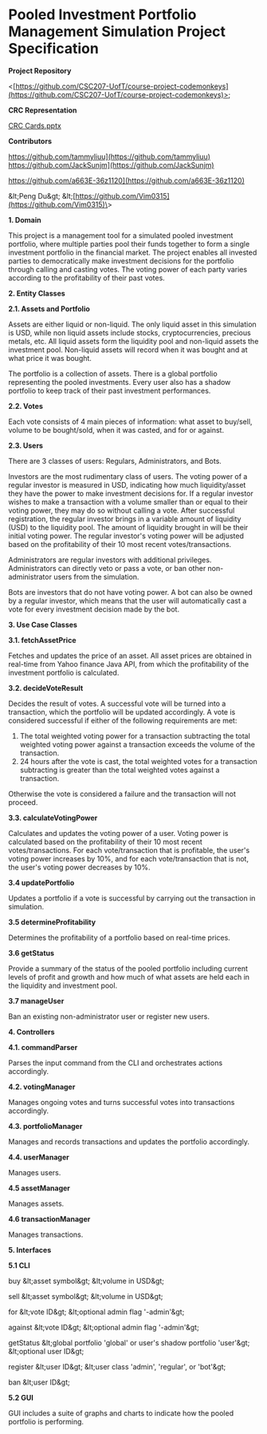 # **Pooled Investment Portfolio Management Simulation Project Specification**

**Project Repository**

<[https://github.com/CSC207-UofT/course-project-codemonkeys](https://github.com/CSC207-UofT/course-project-codemonkeys)>;

**CRC Representation**

[CRC Cards.pptx](https://docs.google.com/presentation/d/1qOXHUqKnqGVJKN6A0Vr4zOjAfkeX9VIW/edit?usp=sharing&amp;ouid=111568394588550955582&amp;rtpof=true&amp;sd=true)

**Contributors**

<Contributor name> <Contributor GitHub link>

<Tammy Yujin Liu> <https://github.com/tammyliuu](https://github.com/tammyliuu)>
<Jiamu Sun> <https://github.com/JackSunjm](https://github.com/JackSunjm)>

<Andrew Hanzhuo Zhang> <https://github.com/a663E-36z1120](https://github.com/a663E-36z1120)>

\&lt;Peng Du\&gt; \&lt;[https://github.com/Vim0315](https://github.com/Vim0315)\&gt;

**1. Domain**

This project is a management tool for a simulated pooled investment portfolio, where multiple parties pool their funds together to form a single investment portfolio in the financial market. The project enables all invested parties to democratically make investment decisions for the portfolio through calling and casting votes. The voting power of each party varies according to the profitability of their past votes.

**2. Entity Classes**

**2.1. Assets and Portfolio**

Assets are either liquid or non-liquid. The only liquid asset in this simulation is USD, while non liquid assets include stocks, cryptocurrencies, precious metals, etc. All liquid assets form the liquidity pool and non-liquid assets the investment pool. Non-liquid assets will record when it was bought and at what price it was bought.

The portfolio is a collection of assets. There is a global portfolio representing the pooled investments. Every user also has a shadow portfolio to keep track of their past investment performances.

**2.2. Votes**

Each vote consists of 4 main pieces of information: what asset to buy/sell, volume to be bought/sold, when it was casted, and for or against.

**2.3. Users**

There are 3 classes of users: Regulars, Administrators, and Bots.

Investors are the most rudimentary class of users. The voting power of a regular investor is measured in USD, indicating how much liquidity/asset they have the power to make investment decisions for. If a regular investor wishes to make a transaction with a volume smaller than or equal to their voting power, they may do so without calling a vote. After successful registration, the regular investor brings in a variable amount of liquidity (USD) to the liquidity pool. The amount of liquidity brought in will be their initial voting power. The regular investor&#39;s voting power will be adjusted based on the profitability of their 10 most recent votes/transactions.

Administrators are regular investors with additional privileges. Administrators can directly veto or pass a vote, or ban other non-administrator users from the simulation.

Bots are investors that do not have voting power. A bot can also be owned by a regular investor, which means that the user will automatically cast a vote for every investment decision made by the bot.

**3. Use Case Classes**

**3.1. fetchAssetPrice**

Fetches and updates the price of an asset. All asset prices are obtained in real-time from Yahoo finance Java API, from which the profitability of the investment portfolio is calculated.

**3.2. decideVoteResult**

Decides the result of votes. A successful vote will be turned into a transaction, which the portfolio will be updated accordingly. A vote is considered successful if either of the following requirements are met:

1. The total weighted voting power for a transaction subtracting the total weighted voting power against a transaction exceeds the volume of the transaction.
2. 24 hours after the vote is cast, the total weighted votes for a transaction subtracting is greater than the total weighted votes against a transaction.

Otherwise the vote is considered a failure and the transaction will not proceed.

**3.3. calculateVotingPower**

Calculates and updates the voting power of a user. Voting power is calculated based on the profitability of their 10 most recent votes/transactions. For each vote/transaction that is profitable, the user&#39;s voting power increases by 10%, and for each vote/transaction that is not, the user&#39;s voting power decreases by 10%.

**3.4 updatePortfolio**

Updates a portfolio if a vote is successful by carrying out the transaction in simulation.

**3.5 determineProfitability**

Determines the profitability of a portfolio based on real-time prices.

**3.6 getStatus**

Provide a summary of the status of the pooled portfolio including current levels of profit and growth and how much of what assets are held each in the liquidity and investment pool.

**3.7 manageUser**

Ban an existing non-administrator user or register new users.

**4. Controllers**

**4.1. commandParser**

Parses the input command from the CLI and orchestrates actions accordingly.

**4.2. votingManager**

Manages ongoing votes and turns successful votes into transactions accordingly.

**4.3. portfolioManager**

Manages and records transactions and updates the portfolio accordingly.

**4.4. userManager**

Manages users.

**4.5 assetManager**

Manages assets.

**4.6 transactionManager**

Manages transactions.

**5. Interfaces**

**5.1 CLI**

buy \&lt;asset symbol\&gt; \&lt;volume in USD\&gt;

sell \&lt;asset symbol\&gt; \&lt;volume in USD\&gt;

for \&lt;vote ID\&gt; \&lt;optional admin flag &#39;-admin&#39;\&gt;

against \&lt;vote ID\&gt; \&lt;optional admin flag &#39;-admin&#39;\&gt;

getStatus \&lt;global portfolio &#39;global&#39; or user&#39;s shadow portfolio &#39;user&#39;\&gt; \&lt;optional user ID\&gt;

register \&lt;user ID\&gt; \&lt;user class &#39;admin&#39;, &#39;regular&#39;, or &#39;bot&#39;\&gt;

ban \&lt;user ID\&gt;

**5.2 GUI**

GUI includes a suite of graphs and charts to indicate how the pooled portfolio is performing.
